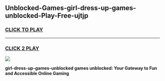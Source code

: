 
## Unblocked-Games-girl-dress-up-games-unblocked-Play-Free-ujtjp
<h3>
<a href="https://premium76.site?title=girl-dress-up-games-unblocked&ref=10A">CLICK TO PLAY</a></h3>
<hr>

<h3>
<a href="https://premium76.site?title=girl-dress-up-games-unblocked&ref=10A">CLICK 2 PLAY</a>
  
</h3>

<a href="https://premium76.site?title=girl-dress-up-games-unblocked&ref=10A"><img src="https://clearcache.store/games.png"></a>


**girl-dress-up-games-unblocked games unblocked: Your Gateway to Fun and Accessible Online Gaming**

